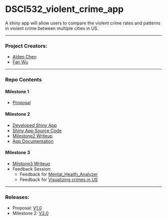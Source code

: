 # DSCI532_violent_crime_app  

A shiny app will allow users to compare the violent crime rates and patterns in violent crime between multiple cities in US.

----

### Project Creators:
- [Alden Chen](https://github.com/aldenchen)
- [Fan Wu](https://github.com/fwu03)

----

### Repo Contents

#### Milestone 1
- [Proposal](https://github.com/UBC-MDS/DSCI532_violent_crime_app/blob/master/doc/proposal.md)

#### Milestone 2
- [Developed Shiny App](https://aldenchen.shinyapps.io/DSCI-532_Violent-Crime-App/)
- [Shiny App Source Code](https://github.com/UBC-MDS/DSCI532_violent_crime_app/tree/v3.0/src/app.R)
- [Milestone2 Writeup](https://github.com/UBC-MDS/DSCI532_violent_crime_app/blob/master/doc/milestone2_writeup.md)
- [App Documentation](https://github.com/UBC-MDS/DSCI532_violent_crime_app/blob/master/doc/app_documentation.pdf)

#### Milestone 3
- [Milstone3 Writeup](https://github.com/UBC-MDS/DSCI532_violent_crime_app/blob/master/doc/milestone3_writeup.md)
- Feedback Session:
  + Feedback for [Mental_Health_Analyzer](https://github.com/UBC-MDS/DSCI_532_Mental_Health_Analyzer/issues/8)
  + Feedback for [Visualizing crimes in US](https://github.com/UBC-MDS/DSCI_532_Crime_Blei7_simchi/issues/10)

----

### Releases:
- Proposal: [V1.0](https://github.com/UBC-MDS/DSCI532_violent_crime_app/tree/v1.0)
- Milestone 2: [V2.0](https://github.com/UBC-MDS/DSCI532_violent_crime_app/tree/v2.0)

